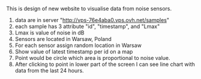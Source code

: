 This is design of new website to visualise data from noise sensors.

1. data are in server "http://vps-76e4aba0.vps.ovh.net/samples"
2. each sample has 3 attribute "id", "timestamp", and "Lmax"
3. Lmax is value of noise in dB
4. Sensors are located in Warsaw, Poland
5. For each sensor assign random location in Warsaw
6. Show value of latest timestamp per id on a map
7. Point would be circle which area is proportional to noise value.
8. After clicking to point in lower part of the screen I can see line chart 
with data from the last 24 hours.